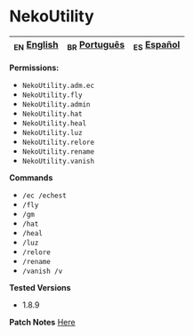 # NekoUtility

| <sub>EN</sub> [English](README.md) | <sub>BR</sub> [Português](br/README_BR.md) | <sub>ES</sub> [Español](es/README_ES.md) |
|--------------------------------------|--------------------------------------------|------------------------------------------|


**Permissions:**

- `NekoUtility.adm.ec`
- `NekoUtility.fly`
- `NekoUtility.admin`
- `NekoUtility.hat`
- `NekoUtility.heal`
- `NekoUtility.luz`
- `NekoUtility.relore`
- `NekoUtility.rename`
- `NekoUtility.vanish`

**Commands**

- `/ec /echest`
- `/fly`
- `/gm`
- `/hat`
- `/heal`
- `/luz`
- `/relore`
- `/rename`
- `/vanish /v`

**Tested Versions**

- 1.8.9

**Patch Notes** [Here](patch_notes.md)